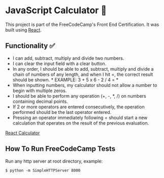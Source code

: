 # JavaScript Calculator :1234:

This project is part of the FreeCodeCamp's Front End Certification.
It was built using [React](https://facebook.github.io/react/).

## Functionality :white_check_mark:

- I can add, subtract, multiply and divide two numbers.
- I can clear the input field with a clear button.
- In any order, I should be able to add, subtract, multiply and divide a chain of numbers of any length, and when I hit =, the correct result should be shown. * EXAMPLE: 3 + 5 x 6 - 2 / 4 = *
- When inputting numbers, my calculator should not allow a number to begin with multiple zeros.
- I should be able to perform any operation (+, -, *, /) on numbers containing decimal points.
- If 2 or more operators are entered consecutively, the operation performed should be the last operator entered.
- Pressing an operator immediately following = should start a new calculation that operates on the result of the previous evaluation.

[React Calculator](https://rofrtd.github.io/React-Calculator/)

## How To Run FreeCodeCamp Tests

Run any http server at root directory, example:

    $ python -m SimpleHTTPServer 8000
